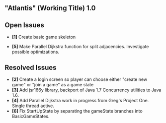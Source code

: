 "Atlantis" (Working Title) 1.0
------------------------------

Open Issues
-----------
- **[1]** Create basic game skeleton

- **[5]** Make Parallel Dijkstra function for split adjacencies. Investigate possible optimizations.

Resolved Issues
---------------
- **[2]** Create a login screen so player can choose either "create new game" or "join a game" as a game state
- **[3]** Add jsr166y library, backport of Java 1.7 Concurrency utilities to Java 1.6. 
- **[4]** Add Parallel Dijkstra work in progress from Greg's Project One. Single thread active.
- **[6]** Fix StartUpState by separating the gameState branches into BasicGameStates.